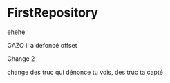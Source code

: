 # FirstRepository
ehehe

GAZO il a defoncé offset

Change 2

change des truc qui dénonce tu vois, des truc ta capté


